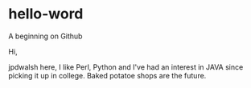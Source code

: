 # hello-word
A beginning on Github

Hi,

jpdwalsh here, I like Perl, Python and I've had an interest in JAVA since picking it up in college.
Baked potatoe shops are the future.
